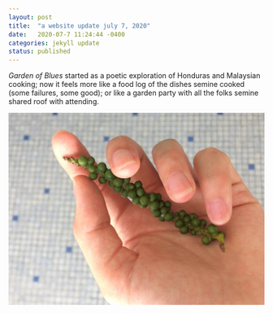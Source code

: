 ```yaml
---
layout: post
title:  "a website update july 7, 2020"
date:   2020-07-7 11:24:44 -0400
categories: jekyll update
status: published
---
```

*Garden of Blues* started as a poetic exploration of Honduras and Malaysian cooking; now it feels more like a food log of the dishes semine cooked (some failures, some good); or like a garden party with all the folks semine shared roof with attending.

![]( pepper.JPG "black pepper from an uncle's garden")